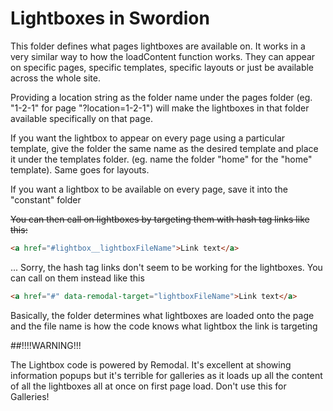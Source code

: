
# Lightboxes in Swordion

This folder defines what pages lightboxes are available on. It works in a very similar way to how the loadContent function works. They can appear on specific pages, specific templates, specific layouts or just be available across the whole site.

Providing a location string as the folder name under the pages folder (eg. "1-2-1" for page "?location=1-2-1") will make the lightboxes in that folder available specifically on that page.

If you want the lightbox to appear on every page using a particular template, give the folder the same name as the desired template and place it under the templates folder. (eg. name the folder "home" for the "home" template). Same goes for layouts.

If you want a lightbox to be available on every page, save it into the "constant" folder

<span style="text-decoration: line-through">You can then call on lightboxes by targeting them with hash tag links like this:</span>

``````HTML
<a href="#lightbox__lightboxFileName">Link text</a>
``````

... Sorry, the hash tag links don't seem to be working for the lightboxes. You can call on them instead like this

``````HTML
<a href="#" data-remodal-target="lightboxFileName">Link text</a>
``````

Basically, the folder determines what lightboxes are loaded onto the page and the file name is how the code knows what lightbox the link is targeting

##!!!!WARNING!!!

The Lightbox code is powered by Remodal. It's excellent at showing information popups but it's terrible for galleries as it loads up all the content of all the lightboxes all at once on first page load. Don't use this for Galleries!